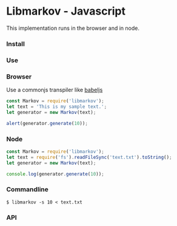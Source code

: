 # Libmarkov - Javascript

This implementation runs in the browser and in node.

### Install

### Use

### Browser

Use a commonjs transpiler like [babeljs](https://babeljs.io)

```js
const Markov = require('libmarkov');
let text = 'This is my sample text.';
let generator = new Markov(text);

alert(generator.generate(10));
```


### Node

```js
const Markov = require('libmarkov');
let text = require('fs').readFileSync('text.txt').toString();
let generator = new Markov(text);

console.log(generator.generate(10));
```


### Commandline

```shell
$ libmarkov -s 10 < text.txt
```


### API
